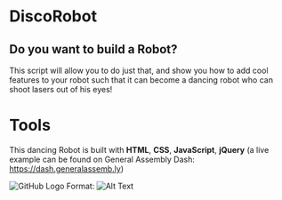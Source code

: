 # DiscoRobot

## Do you want to build a Robot? 

This script will allow you to do just that, and show you how to add cool features to your robot such that it can become a dancing robot who can shoot lasers out of his eyes!

# Tools
This dancing Robot is built with **HTML**, **CSS**, **JavaScript**, **jQuery**
(a live example can be found on General Assembly Dash: https://dash.generalassemb.ly)

![GitHub Logo](/images/logo.png)
Format: ![Alt Text](url)
